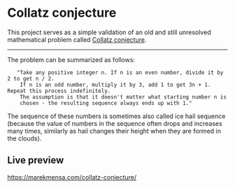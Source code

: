 # Collatz conjecture
This project serves as a simple validation of an old and still unresolved mathematical problem called [Collatz conjecture](https://en.wikipedia.org/wiki/Collatz_conjecture).

---

   The problem can be summarized as follows:
   >
       "Take any positive integer n. If n is an even number, divide it by 2 to get n / 2.
        If n is an odd number, multiply it by 3, add 1 to get 3n + 1. Repeat this process indefinitely.
        The assumption is that it doesn't matter what starting number n is
        chosen - the resulting sequence always ends up with 1."
        
        
The sequence of these numbers is sometimes also called ice hail sequence (because the value of numbers in the sequence often drops and increases many times, similarly as hail changes their height when they are formed in the clouds).


## Live preview

https://marekmensa.com/collatz-conjecture/
